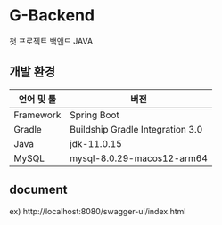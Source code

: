 # G-Backend
첫 프로젝트 백앤드 JAVA

## 개발 환경

| 언어 및 툴 | 버전 |
|--|--|
| Framework | Spring Boot |
| Gradle | Buildship Gradle Integration 3.0 |
| Java | jdk-11.0.15 |
| MySQL | mysql-8.0.29-macos12-arm64 |

## document
ex) http://localhost:8080/swagger-ui/index.html
